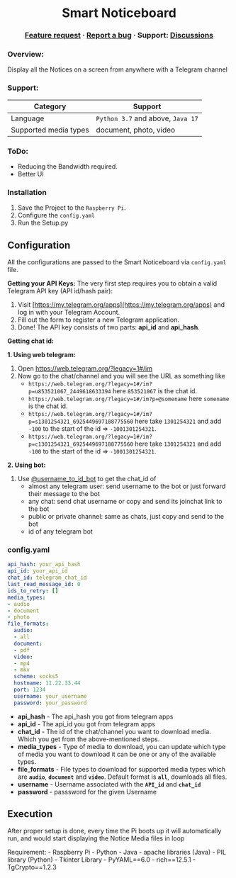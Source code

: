 
<h1 align="center">Smart Noticeboard</h1>


<h3 align="center">
  <a href="https://mail.google.com/mail/u/0/?fs=1&to=abhisek.pandey.1289@gmail.com&su=Feature%20Request%20for%20Smart%20NoticeBoard&body=I%20would%20like%20that%20you%20would%20include%20&bcc=pandey240600@gmail.com&tf=cm">Feature request</a>
  <span> · </span>
  <a href="https://mail.google.com/mail/u/0/?fs=1&to=abhisek.pandey.1289@gmail.com&su=Bug%20Detected%20in%20Smart%20NoticeBoard&body=I%20saw%20this%20bug%20&bcc=pandey240600@gmail.com&tf=cm">Report a bug</a>
  <span> · </span>
  Support: <a href="https://t.me/abhisekJii">Discussions</a>

</h3>

### Overview:
Display all the Notices on a screen from anywhere with a Telegram channel
### Support:
| Category | Support |
|--|--|
|Language | `Python 3.7` and above,  `Java 17`|
|Supported media types|   document, photo, video|

### ToDo:
- Reducing the Bandwidth required.
- Better UI

### Installation

1. Save the Project to the `Raspberry Pi`. 
2. Configure the `config.yaml`
3. Run the Setup.py
## Configuration

All the configurations are  passed to the Smart Noticeboard via `config.yaml` file.

**Getting your API Keys:**
The very first step requires you to obtain a valid Telegram API key (API id/hash pair):
1.  Visit  [https://my.telegram.org/apps](https://my.telegram.org/apps)  and log in with your Telegram Account.
2.  Fill out the form to register a new Telegram application.
3.  Done! The API key consists of two parts:  **api_id**  and  **api_hash**.


**Getting chat id:**

**1. Using web telegram:**
1. Open https://web.telegram.org/?legacy=1#/im
2. Now go to the chat/channel and you will see the URL as something like
	- `https://web.telegram.org/?legacy=1#/im?p=u853521067_2449618633394` here `853521067` is the chat id.
	- `https://web.telegram.org/?legacy=1#/im?p=@somename` here `somename` is the chat id.
	- `https://web.telegram.org/?legacy=1#/im?p=s1301254321_6925449697188775560` here take `1301254321` and add `-100` to the start of the id => `-1001301254321`.
	- `https://web.telegram.org/?legacy=1#/im?p=c1301254321_6925449697188775560` here take `1301254321` and add `-100` to the start of the id => `-1001301254321`.


**2. Using bot:**
1. Use [@username_to_id_bot](https://t.me/username_to_id_bot) to get the chat_id of
    - almost any telegram user: send username to the bot or just forward their message to the bot
    - any chat: send chat username or copy and send its joinchat link to the bot
    - public or private channel: same as chats, just copy and send to the bot
    - id of any telegram bot


### config.yaml
```yaml
api_hash: your_api_hash
api_id: your_api_id
chat_id: telegram_chat_id
last_read_message_id: 0
ids_to_retry: []
media_types:
- audio
- document
- photo
file_formats:
  audio:
  - all
  document:
  - pdf
  video:
  - mp4
  - mkv
  scheme: socks5
  hostname: 11.22.33.44
  port: 1234
  username: your_username
  password: your_password
```


- **api_hash**  - The api_hash you got from telegram apps
- **api_id** - The api_id you got from telegram apps
- **chat_id** -  The id of the chat/channel you want to download media. Which you get from the above-mentioned steps.
- **media_types** - Type of media to download, you can update which type of media you want to download it can be one or any of the available types.
- **file_formats** - File types to download for supported media types which are **`audio`**, **`document`** and **`video`**. Default format is **`all`**, downloads all files.
- **username** - Username associated with the **`API_id`** and **`chat_id`**
- **password** - passsword for the given Username

## Execution
After proper setup is done, every time the Pi boots up it will automatically run, and would start displaying the Notice Media files in loop




Requirement:
    - Raspberry Pi
    - Python
    - Java
    - apache libraries (Java)
    - PIL library (Python)
    - Tkinter Library
    - PyYAML==6.0
    - rich==12.5.1
    - TgCrypto==1.2.3




